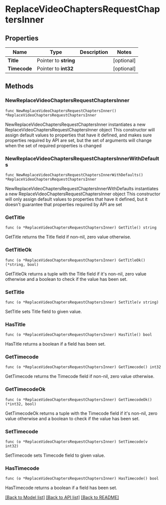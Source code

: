 # ReplaceVideoChaptersRequestChaptersInner

## Properties

Name | Type | Description | Notes
------------ | ------------- | ------------- | -------------
**Title** | Pointer to **string** |  | [optional] 
**Timecode** | Pointer to **int32** |  | [optional] 

## Methods

### NewReplaceVideoChaptersRequestChaptersInner

`func NewReplaceVideoChaptersRequestChaptersInner() *ReplaceVideoChaptersRequestChaptersInner`

NewReplaceVideoChaptersRequestChaptersInner instantiates a new ReplaceVideoChaptersRequestChaptersInner object
This constructor will assign default values to properties that have it defined,
and makes sure properties required by API are set, but the set of arguments
will change when the set of required properties is changed

### NewReplaceVideoChaptersRequestChaptersInnerWithDefaults

`func NewReplaceVideoChaptersRequestChaptersInnerWithDefaults() *ReplaceVideoChaptersRequestChaptersInner`

NewReplaceVideoChaptersRequestChaptersInnerWithDefaults instantiates a new ReplaceVideoChaptersRequestChaptersInner object
This constructor will only assign default values to properties that have it defined,
but it doesn't guarantee that properties required by API are set

### GetTitle

`func (o *ReplaceVideoChaptersRequestChaptersInner) GetTitle() string`

GetTitle returns the Title field if non-nil, zero value otherwise.

### GetTitleOk

`func (o *ReplaceVideoChaptersRequestChaptersInner) GetTitleOk() (*string, bool)`

GetTitleOk returns a tuple with the Title field if it's non-nil, zero value otherwise
and a boolean to check if the value has been set.

### SetTitle

`func (o *ReplaceVideoChaptersRequestChaptersInner) SetTitle(v string)`

SetTitle sets Title field to given value.

### HasTitle

`func (o *ReplaceVideoChaptersRequestChaptersInner) HasTitle() bool`

HasTitle returns a boolean if a field has been set.

### GetTimecode

`func (o *ReplaceVideoChaptersRequestChaptersInner) GetTimecode() int32`

GetTimecode returns the Timecode field if non-nil, zero value otherwise.

### GetTimecodeOk

`func (o *ReplaceVideoChaptersRequestChaptersInner) GetTimecodeOk() (*int32, bool)`

GetTimecodeOk returns a tuple with the Timecode field if it's non-nil, zero value otherwise
and a boolean to check if the value has been set.

### SetTimecode

`func (o *ReplaceVideoChaptersRequestChaptersInner) SetTimecode(v int32)`

SetTimecode sets Timecode field to given value.

### HasTimecode

`func (o *ReplaceVideoChaptersRequestChaptersInner) HasTimecode() bool`

HasTimecode returns a boolean if a field has been set.


[[Back to Model list]](../README.md#documentation-for-models) [[Back to API list]](../README.md#documentation-for-api-endpoints) [[Back to README]](../README.md)


